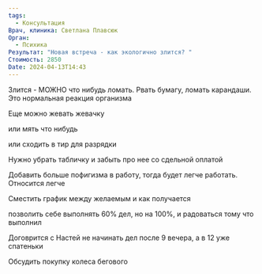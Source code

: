 ```yaml
---
tags:
  - Консультация
Врач, клиника: Светлана Плавсюк
Орган:
  - Психика
Результат: "Новая встреча - как экологично злится? "
Стоимость: 2850
Date: 2024-04-13T14:43
---
```

Злится - МОЖНО что нибудь ломать. Рвать бумагу, ломать карандаши. Это нормальная реакция организма

Еще можно жевать жевачку

или мять что нибудь

или сходить в тир для разрядки

Нужно убрать табличку и забыть про нее со сдельной оплатой

Добавить больше пофигизма в работу, тогда будет легче работать. Относится легче

Сместить график между желаемым и как получается

позволить себе выполнять 60% дел, но на 100%, и радоваться тому что выполнил

Договрится с Настей не начинать дел после 9 вечера, а в 12 уже спатеньки

Обсудить покупку колеса бегового
